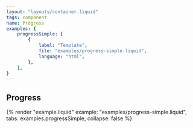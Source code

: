 ```yaml
---
layout: "layouts/container.liquid"
tags: component
name: Progress
examples: {
    progressSimple: [
        {
            label: "Template",
            file: "examples/progress-simple.liquid",
            language: "html",
        },
    ],
}
---
```

## Progress

{% render "example.liquid" example: "examples/progress-simple.liquid", tabs: examples.progressSimple, collapse: false %}

